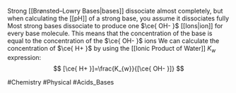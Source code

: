 Strong [[Brønsted–Lowry Bases|bases]] dissociate almost completely, but when calculating the [[pH]] of a strong base, you assume it dissociates fully
Most strong bases dissociate to produce one $\ce{ OH- }$ [[Ions|ion]] for every base molecule. This means that the concentration of the base is equal to the concentration of the $\ce{ OH- }$ ions
We can calculate the concentration of $\ce{ H+ }$ by using the [[Ionic Product of Water]] $K_{w}$ expression:
$$
[\ce{ H+ }]=\frac{K_{w}}{[\ce{ OH- }]}
$$

#Chemistry #Physical #Acids_Bases 